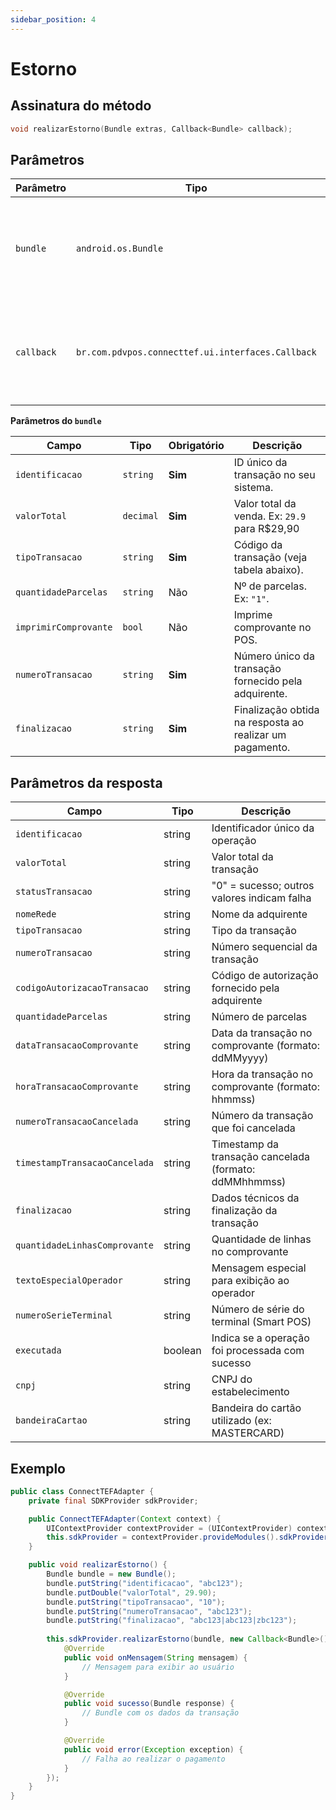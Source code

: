 ```yaml
---
sidebar_position: 4
---
```


# Estorno

## Assinatura do método

```c
void realizarEstorno(Bundle extras, Callback<Bundle> callback);
````

## Parâmetros

| Parâmetro  | Tipo                                              | Descrição                                                                                    |
|------------|---------------------------------------------------|----------------------------------------------------------------------------------------------|
| `bundle`   | `android.os.Bundle`                               | Objeto que contém os dados da transação, como valor, forma de pagamento, parcelas, etc.      |
| `callback` | `br.com.pdvpos.connecttef.ui.interfaces.Callback` | Interface para receber atualizações da transação: mensagens intermediárias, sucesso ou erro. |

**Parâmetros do `bundle`**

| Campo                 | Tipo      | Obrigatório | Descrição                                                |
|-----------------------|-----------|-------------|----------------------------------------------------------|
| `identificacao`       | `string`  | **Sim**     | ID único da transação no seu sistema.                    |
| `valorTotal`          | `decimal` | **Sim**     | Valor total da venda. Ex: `29.9` para R$29,90            |
| `tipoTransacao`       | `string`  | **Sim**     | Código da transação (veja tabela abaixo).                |
| `quantidadeParcelas`  | `string`  | Não         | Nº de parcelas. Ex: `"1"`.                               |
| `imprimirComprovante` | `bool`    | Não         | Imprime comprovante no POS.                              |
| `numeroTransacao`     | `string`  | **Sim**     | Número único da transação fornecido pela adquirente.     |
| `finalizacao`         | `string`  | **Sim**     | Finalização obtida na resposta ao realizar um pagamento. |

## Parâmetros da resposta

| Campo                         | Tipo    | Descrição                                              |
|-------------------------------|---------|--------------------------------------------------------|
| `identificacao`               | string  | Identificador único da operação                        |
| `valorTotal`                  | string  | Valor total da transação                               |
| `statusTransacao`             | string  | "0" = sucesso; outros valores indicam falha            |
| `nomeRede`                    | string  | Nome da adquirente                                     |
| `tipoTransacao`               | string  | Tipo da transação                                      |
| `numeroTransacao`             | string  | Número sequencial da transação                         |
| `codigoAutorizacaoTransacao`  | string  | Código de autorização fornecido pela adquirente        |
| `quantidadeParcelas`          | string  | Número de parcelas                                     |
| `dataTransacaoComprovante`    | string  | Data da transação no comprovante (formato: ddMMyyyy)   |
| `horaTransacaoComprovante`    | string  | Hora da transação no comprovante (formato: hhmmss)     |
| `numeroTransacaoCancelada`    | string  | Número da transação que foi cancelada                  |
| `timestampTransacaoCancelada` | string  | Timestamp da transação cancelada (formato: ddMMhhmmss) |
| `finalizacao`                 | string  | Dados técnicos da finalização da transação             |
| `quantidadeLinhasComprovante` | string  | Quantidade de linhas no comprovante                    |
| `textoEspecialOperador`       | string  | Mensagem especial para exibição ao operador            |
| `numeroSerieTerminal`         | string  | Número de série do terminal (Smart POS)                |
| `executada`                   | boolean | Indica se a operação foi processada com sucesso        |
| `cnpj`                        | string  | CNPJ do estabelecimento                                |
| `bandeiraCartao`              | string  | Bandeira do cartão utilizado (ex: MASTERCARD)          |

## Exemplo

```java
public class ConnectTEFAdapter {
    private final SDKProvider sdkProvider;

    public ConnectTEFAdapter(Context context) {
        UIContextProvider contextProvider = (UIContextProvider) context.getApplicationContext();
        this.sdkProvider = contextProvider.provideModules().sdkProvider();
    }

    public void realizarEstorno() {
        Bundle bundle = new Bundle();
        bundle.putString("identificacao", "abc123");
        bundle.putDouble("valorTotal", 29.90);
        bundle.putString("tipoTransacao", "10");
        bundle.putString("numeroTransacao", "abc123");
        bundle.putString("finalizacao", "abc123|abc123|zbc123");
        
        this.sdkProvider.realizarEstorno(bundle, new Callback<Bundle>() {
            @Override
            public void onMensagem(String mensagem) {
                // Mensagem para exibir ao usuário
            }

            @Override
            public void sucesso(Bundle response) {
                // Bundle com os dados da transação
            }

            @Override
            public void error(Exception exception) {
                // Falha ao realizar o pagamento
            }
        });
    }
}
```